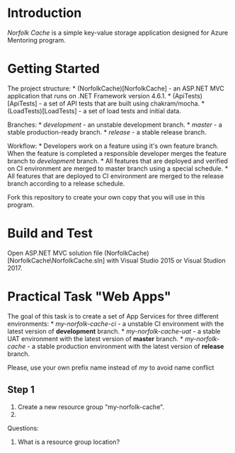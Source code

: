 # Introduction 
*Norfolk Cache* is a simple key-value storage application designed for Azure Mentoring program.

# Getting Started
The project structure:
	* (NorfolkCache)[NorfolkCache] - an ASP.NET MVC application that runs on .NET Framework version 4.6.1.
	* (ApiTests)[ApiTests] - a set of API tests that are built using chakram/mocha.
	* (LoadTests)[LoadTests] - a set of load tests and initial data. 

Branches:
	* *development* - an unstable development branch.
	* *master* - a stable production-ready branch.
	* *release* - a stable release branch.

Workflow:
	* Developers work on a feature using it's own feature branch. When the feature is completed a responsible developer merges the feature branch to *development* branch.
	* All features that are deployed and verified on CI environment are merged to master branch using a special schedule.
	* All features that are deployed to CI environment are merged to the release branch according to a release schedule.  

Fork this repository to create your own copy that you will use in this program. 

# Build and Test
Open ASP.NET MVC solution file (NorfolkCache)[NorfolkCache\NorfolkCache.sln] with Visual Studio 2015 or Visual Studion 2017.

# Practical Task "Web Apps"
The goal of this task is to create a set of App Services for three different environments:
	* *my-norfolk-cache-ci* - a unstable CI environment with the latest version of **development** branch.
	* *my-norfolk-cache-uat* - a stable UAT environment with the latest version of **master** branch.
	* *my-norfolk-cache* - a stable production environment with the latest version of **release** branch.

Please, use your own prefix name instead of *my* to avoid name conflict 

## Step 1
1. Create a new resource group "my-norfolk-cache".
2. 

Questions:

1. What is a resource group location?
